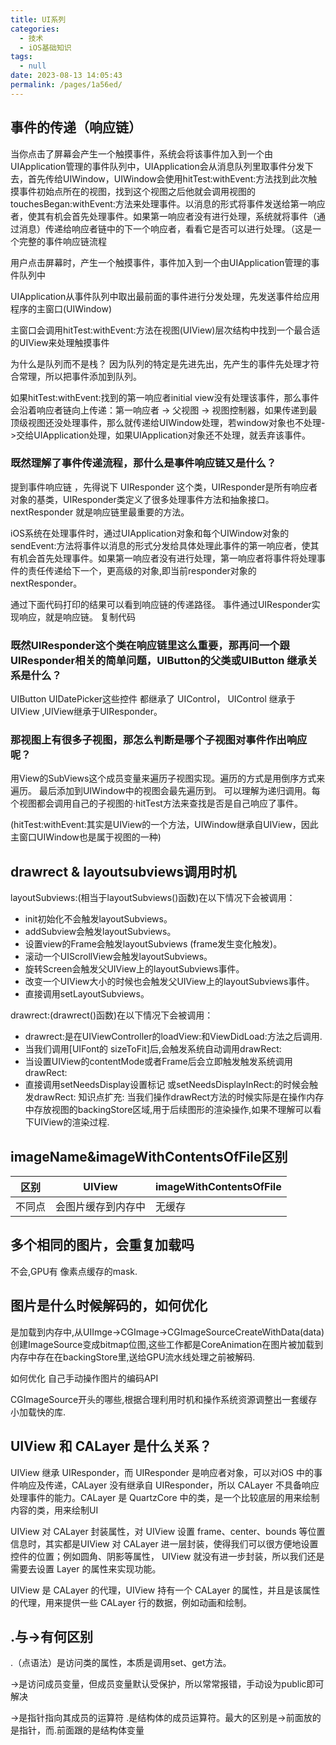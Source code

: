 ```yaml
---
title: UI系列
categories: 
  - 技术
  - iOS基础知识
tags: 
  - null
date: 2023-08-13 14:05:43
permalink: /pages/1a56ed/
---
```

## 事件的传递（响应链）

当你点击了屏幕会产生一个触摸事件，系统会将该事件加入到一个由UIApplication管理的事件队列中，UIApplication会从消息队列里取事件分发下去，首先传给UIWindow，UIWindow会使用hitTest:withEvent:方法找到此次触摸事件初始点所在的视图，找到这个视图之后他就会调用视图的touchesBegan:withEvent:方法来处理事件。以消息的形式将事件发送给第一响应者，使其有机会首先处理事件。如果第一响应者没有进行处理，系统就将事件（通过消息）传递给响应者链中的下一个响应者，看看它是否可以进行处理。（这是一个完整的事件响应链流程

用户点击屏幕时，产生一个触摸事件，事件加入到一个由UIApplication管理的事件队列中

UIApplication从事件队列中取出最前面的事件进行分发处理，先发送事件给应用程序的主窗口(UIWindow)

主窗口会调用hitTest:withEvent:方法在视图(UIView)层次结构中找到一个最合适的UIView来处理触摸事件



为什么是队列而不是栈？
因为队列的特定是先进先出，先产生的事件先处理才符合常理，所以把事件添加到队列。


如果hitTest:withEvent:找到的第一响应者initial view没有处理该事件，那么事件会沿着响应者链向上传递：第一响应者 -> 父视图 -> 视图控制器，如果传递到最顶级视图还没处理事件，那么就传递给UIWindow处理，若window对象也不处理->交给UIApplication处理，如果UIApplication对象还不处理，就丢弃该事件。

### 既然理解了事件传递流程，那什么是事件响应链又是什么？

提到事件响应链 ，先得说下 UIResponder 这个类，UIResponder是所有响应者对象的基类，UIResponder类定义了很多处理事件方法和抽象接口。 nextResponder 就是响应链里最重要的方法。

iOS系统在处理事件时，通过UIApplication对象和每个UIWindow对象的sendEvent:方法将事件以消息的形式分发给具体处理此事件的第一响应者，使其有机会首先处理事件。如果第一响应者没有进行处理，第一响应者将事件将处理事件的责任传递给下一个，更高级的对象,即当前responder对象的nextResponder。

通过下面代码打印的结果可以看到响应链的传递路径。 事件通过UIResponder实现响应，就是响应链。
复制代码

### 既然UIResponder这个类在响应链里这么重要，那再问一个跟UIResponder相关的简单问题，UIButton的父类或UIButton 继承关系是什么？

UIButton UIDatePicker这些控件 都继承了 UIControl， UIControl 继承于 UIView ,UIView继承于UIResponder。

### 那视图上有很多子视图，那怎么判断是哪个子视图对事件作出响应呢？

用View的SubViews这个成员变量来遍历子视图实现。遍历的方式是用倒序方式来 遍历。 最后添加到UIWindow中的视图会最先遍历到。 可以理解为递归调用。每个视图都会调用自己的子视图的·hitTest方法来查找是否是自己响应了事件。

(hitTest:withEvent:其实是UIView的一个方法，UIWindow继承自UIView，因此主窗口UIWindow也是属于视图的一种)






##  drawrect & layoutsubviews调用时机

layoutSubviews:(相当于layoutSubviews()函数)在以下情况下会被调用：

- init初始化不会触发layoutSubviews。
- addSubview会触发layoutSubviews。
- 设置view的Frame会触发layoutSubviews (frame发生变化触发)。
- 滚动一个UIScrollView会触发layoutSubviews。
- 旋转Screen会触发父UIView上的layoutSubviews事件。
- 改变一个UIView大小的时候也会触发父UIView上的layoutSubviews事件。
- 直接调用setLayoutSubviews。

drawrect:(drawrect()函数)在以下情况下会被调用：

- drawrect:是在UIViewController的loadView:和ViewDidLoad:方法之后调用.
- 当我们调用[UIFont的 sizeToFit]后,会触发系统自动调用drawRect:
- 当设置UIView的contentMode或者Frame后会立即触发触发系统调用drawRect:
- 直接调用setNeedsDisplay设置标记 或setNeedsDisplayInRect:的时候会触发drawRect:
知识点扩充: 当我们操作drawRect方法的时候实际是在操作内存中存放视图的backingStore区域,用于后续图形的渲染操作,如果不理解可以看下UIView的渲染过程.

## imageName&imageWithContentsOfFile区别

| 区别 | UIView | imageWithContentsOfFile |
| --- | --- | --- |
| 不同点 | 会图片缓存到内存中 | 无缓存 |

## 多个相同的图片，会重复加载吗

不会,GPU有 像素点缓存的mask.

## 图片是什么时候解码的，如何优化

是加载到内存中,从UIImge->CGImage->CGImageSourceCreateWithData(data) 创建ImageSource变成bitmap位图,这些工作都是CoreAnimation在图片被加载到内存中存在在backingStore里,送给GPU流水线处理之前被解码.

如何优化
自己手动操作图片的编码API

CGImageSource开头的哪些,根据合理利用时机和操作系统资源调整出一套缓存小加载快的库.


## UIView 和 CALayer 是什么关系？

UIView 继承 UIResponder，而 UIResponder 是响应者对象，可以对iOS 中的事件响应及传递，CALayer 没有继承自 UIResponder，所以 CALayer 不具备响应处理事件的能力。CALayer 是 QuartzCore 中的类，是一个比较底层的用来绘制内容的类，用来绘制UI

UIView 对 CALayer 封装属性，对 UIView 设置 frame、center、bounds 等位置信息时，其实都是UIView 对 CALayer 进一层封装，使得我们可以很方便地设置控件的位置；例如圆角、阴影等属性， UIView 就没有进一步封装，所以我们还是需要去设置 Layer 的属性来实现功能。

UIView 是 CALayer 的代理，UIView 持有一个 CALayer 的属性，并且是该属性的代理，用来提供一些 CALayer 行的数据，例如动画和绘制。

## .与->有何区别

.（点语法）是访问类的属性，本质是调用set、get方法。

->是访问成员变量，但成员变量默认受保护，所以常常报错，手动设为public即可解决

->是指针指向其成员的运算符 .是结构体的成员运算符。最大的区别是->前面放的是指针，而.前面跟的是结构体变量